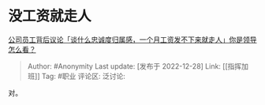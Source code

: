 # 没工资就走人
[公司员工背后议论「谈什么忠诚度归属感，一个月工资发不下来就走人」你是领导怎么看？](https://www.zhihu.com/question/574758698/answer/2818851477)

> Author: #Anonymity
> Last update: [发布于 2022-12-28]
> Link: [[指挥加班]]
> Tag: #职业
> 评论区:
> 泛讨论:

对。
